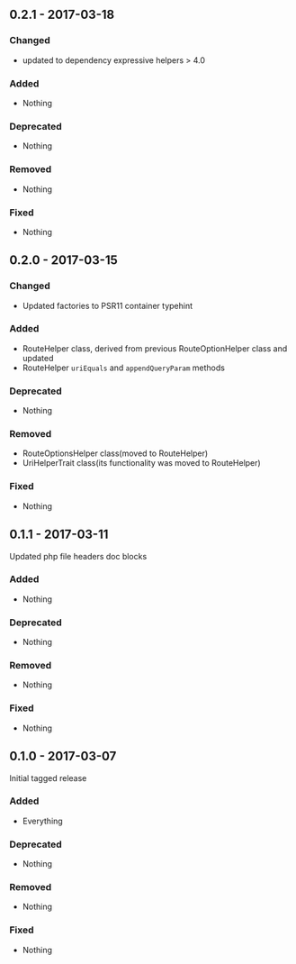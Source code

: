 ## 0.2.1 - 2017-03-18

### Changed
* updated to dependency expressive helpers > 4.0

### Added
* Nothing

### Deprecated
* Nothing

### Removed
* Nothing

### Fixed
* Nothing


## 0.2.0 - 2017-03-15

### Changed
* Updated factories to PSR11 container typehint

### Added
* RouteHelper class, derived from previous RouteOptionHelper class and updated
* RouteHelper `uriEquals` and `appendQueryParam` methods

### Deprecated
* Nothing

### Removed
* RouteOptionsHelper class(moved to RouteHelper)
* UriHelperTrait class(its functionality was moved to RouteHelper)

### Fixed
* Nothing


## 0.1.1 - 2017-03-11

Updated php file headers doc blocks

### Added
* Nothing

### Deprecated
* Nothing

### Removed
* Nothing

### Fixed
* Nothing


## 0.1.0 - 2017-03-07

Initial tagged release

### Added
* Everything

### Deprecated
* Nothing

### Removed
* Nothing

### Fixed
* Nothing
